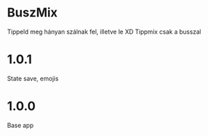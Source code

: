 # BuszMix

Tippeld meg hányan szálnak fel, illetve le XD
Tippmix csak a busszal

# 1.0.1
State save, emojis

# 1.0.0
Base app